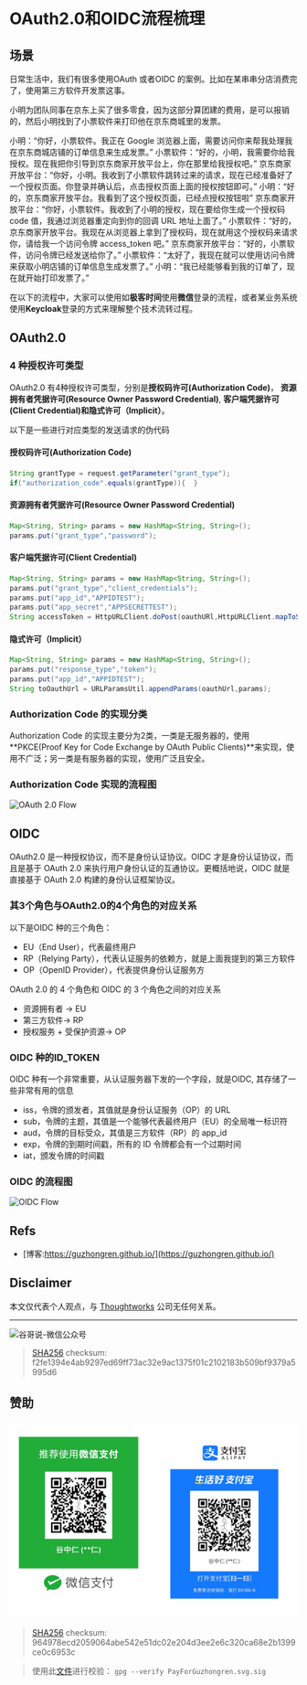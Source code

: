 # OAuth2.0和OIDC流程梳理


## 场景

日常生活中，我们有很多使用OAuth 或者OIDC 的案例。比如在某串串分店消费完了，使用第三方软件开发票这事。


小明为团队同事在京东上买了很多零食，因为这部分算团建的费用，是可以报销的，然后小明找到了小票软件来打印他在京东商城里的发票。

小明：“你好，小票软件。我正在 Google 浏览器上面，需要访问你来帮我处理我在京东商城店铺的订单信息来生成发票。”
小票软件：“好的，小明，我需要你给我授权。现在我把你引导到京东商家开放平台上，你在那里给我授权吧。”
京东商家开放平台：“你好，小明。我收到了小票软件跳转过来的请求，现在已经准备好了一个授权页面。你登录并确认后，点击授权页面上面的授权按钮即可。”
小明：“好的，京东商家开放平台。我看到了这个授权页面，已经点授权按钮啦”
京东商家开放平台：“你好，小票软件。我收到了小明的授权，现在要给你生成一个授权码 code 值，我通过浏览器重定向到你的回调 URL 地址上面了。”
小票软件：“好的，京东商家开放平台。我现在从浏览器上拿到了授权码，现在就用这个授权码来请求你，请给我一个访问令牌 access_token 吧。”
京东商家开放平台：“好的，小票软件，访问令牌已经发送给你了。”
小票软件：“太好了，我现在就可以使用访问令牌来获取小明店铺的订单信息生成发票了。”
小明：“我已经能够看到我的订单了，现在就开始打印发票了。”

在以下的流程中，大家可以使用如**极客时间**使用**微信**登录的流程，或者某业务系统使用**Keycloak**登录的方式来理解整个技术流转过程。

## OAuth2.0

### 4 种授权许可类型

OAuth2.0 有4种授权许可类型，分别是**授权码许可(Authorization Code)**， **资源拥有者凭据许可(Resource Owner Password Credential)**, **客户端凭据许可(Client Credential)**和**隐式许可（Implicit）**。

以下是一些进行对应类型的发送请求的伪代码

#### 授权码许可(Authorization Code)

```java
String grantType = request.getParameter("grant_type");
if("authorization_code".equals(grantType)){  }

```

#### 资源拥有者凭据许可(Resource Owner Password Credential)

```java
Map<String, String> params = new HashMap<String, String>();
params.put("grant_type","password");
```

#### 客户端凭据许可(Client Credential)

```java
Map<String, String> params = new HashMap<String, String>();
params.put("grant_type","client_credentials");
params.put("app_id","APPIDTEST");
params.put("app_secret","APPSECRETTEST");
String accessToken = HttpURLClient.doPost(oauthURl,HttpURLClient.mapToStr(params));”
```

#### 隐式许可（Implicit）

```java
Map<String, String> params = new HashMap<String, String>();
params.put("response_type","token");
params.put("app_id","APPIDTEST");
String toOauthUrl = URLParamsUtil.appendParams(oauthUrl,params);
```

### Authorization Code 的实现分类

Authorization Code 的实现主要分为2类，一类是无服务器的，使用**PKCE(Proof Key for Code Exchange by OAuth Public Clients)**来实现，使用不广泛；另一类是有服务器的实现，使用广泛且安全。


### Authorization Code 实现的流程图

![OAuth 2.0 Flow](https://cdn.staticaly.com/gh/guzhongren/data-hosting@main/Security/OAuth/OAuth2.0-Flow.4asvrgzo0ni0.svg)

## OIDC

OAuth2.0 是一种授权协议，而不是身份认证协议。OIDC 才是身份认证协议，而且是基于 OAuth 2.0 来执行用户身份认证的互通协议。更概括地说，OIDC 就是直接基于 OAuth 2.0 构建的身份认证框架协议。

### 其3个角色与OAuth2.0的4个角色的对应关系

以下是OIDC 种的三个角色：
- EU（End User），代表最终用户
- RP（Relying Party），代表认证服务的依赖方，就是上面我提到的第三方软件
- OP（OpenID Provider），代表提供身份认证服务方

OAuth 2.0 的 4 个角色和 OIDC 的 3 个角色之间的对应关系

- 资源拥有者 -> EU
- 第三方软件-> RP
- 授权服务 + 受保护资源-> OP

### OIDC 种的ID_TOKEN

OIDC 种有一个非常重要，从认证服务器下发的一个字段，就是OIDC, 其存储了一些非常有用的信息

- iss，令牌的颁发者，其值就是身份认证服务（OP）的 URL
- sub，令牌的主题，其值是一个能够代表最终用户（EU）的全局唯一标识符
- aud，令牌的目标受众，其值是三方软件（RP）的 app_id
- exp，令牌的到期时间戳，所有的 ID 令牌都会有一个过期时间
- iat，颁发令牌的时间戳

### OIDC 的流程图

![OIDC Flow](https://cdn.staticaly.com/gh/guzhongren/data-hosting@main/Security/OAuth/OIDC-flow.5y5jucry3000.svg)

## Refs

* [博客:https://guzhongren.github.io/](https://guzhongren.github.io/)

## Disclaimer

本文仅代表个人观点，与 [Thoughtworks](https://www.Thoughtworks.com/) 公司无任何关系。

----
![谷哥说-微信公众号](https://cdn.staticaly.com/gh/guzhongren/data-hosting@main/20210819/wechat.ae9zxgscqcg.png)
> [SHA256](https://emn178.github.io/online-tools/sha256_checksum.html) checksum: f2fe1394e4ab9297ed69ff73ac32e9ac1375f01c2102183b509bf9379a5995d6

## 赞助

![PayForGuzhongren](/images/pay/PayForGuzhongren.svg)
> [SHA256](https://emn178.github.io/online-tools/sha256_checksum.html) checksum: 964978ecd2059064abe542e51dc02e204d3ee2e6c320ca68e2b1399ce0c6953c

> 使用此[文件](https://guzhongren.github.io/images/pay/payforguzhongren.svg.sig)进行校验： `gpg --verify PayForGuzhongren.svg.sig`


